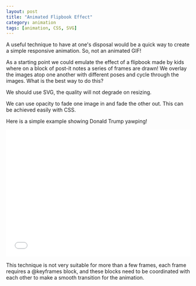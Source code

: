 ```yaml
---
layout: post
title: "Animated Flipbook Effect"
category: animation
tags: [animation, CSS, SVG]
---
```


A useful technique to have at one's disposal would be a quick way to create a simple responsive animation. So, not an animated GIF!  


As a starting point we could emulate the effect of a flipbook made by kids where on a block of post-it notes a series of frames are drawn! We overlay the images atop one another with different poses and cycle through the images. What is the best way to do this?  


We should use SVG, the quality will not degrade on resizing.


We can use opacity to fade one image in and fade the other out. This can be achieved easily with CSS.  


Here is a simple example showing Donald Trump yawping!

<iframe height='347' scrolling='no' title='trump yawp' src='//codepen.io/robjoeol/embed/LLzYBY/?height=347&theme-id=dark&default-tab=html,result&embed-version=2' frameborder='no' allowtransparency='true' allowfullscreen='true' style='width: 100%;'>See the Pen <a href='https://codepen.io/robjoeol/pen/LLzYBY/'>trump yawp</a> by rob (<a href='https://codepen.io/robjoeol'>@robjoeol</a>) on <a href='https://codepen.io'>CodePen</a>.
</iframe>

This technique is not very suitable for more than a few frames, each frame requires a @keyframes block, and these blocks need to be coordinated with each other to make a smooth transition for the animation.
